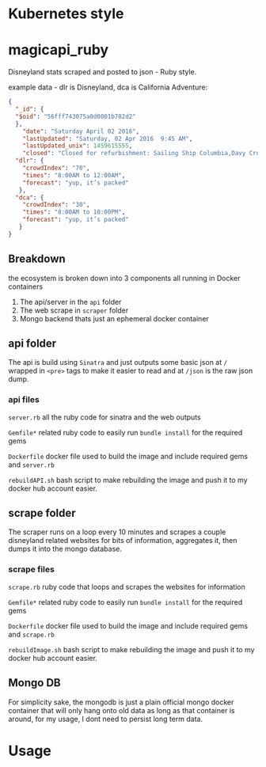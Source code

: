 # Kubernetes style






# magicapi_ruby
Disneyland stats scraped and posted to json - Ruby style.  

 example data - dlr is Disneyland, dca is California Adventure:

```json
{
  "_id": {
  "$oid": "56fff743075a0d0001b782d2"
  },
    "date": "Saturday April 02 2016",
    "lastUpdated": "Saturday, 02 Apr 2016  9:45 AM",
    "lastUpdated_unix": 1459615555,
    "closed": "Closed for refurbishment: Sailing Ship Columbia,Davy Crockett's Explorer Canoes,Pirate's Lair on Tom Sawyer Island,Jungle Cruise,Autopia,Fantasmic!,Disneyland Railroad ",
  "dlr": {
    "crowdIndex": "70",
    "times": "8:00AM to 12:00AM",
    "forecast": "yup, it’s packed"
   },
  "dca": {
    "crowdIndex": "30",
    "times": "8:00AM to 10:00PM",
    "forecast": "yup, it’s packed"
   }
}
```

## Breakdown
the ecosystem is broken down into 3 components all running in Docker containers

1.  The api/server in the `api` folder
2.  The web scrape in `scraper` folder
3.  Mongo backend thats just an ephemeral docker container

## api folder
The api is build using `Sinatra` and just outputs some basic json at `/` wrapped in ``<pre>`` tags to make it easier to read and at `/json` is the raw json dump.
###  api files
  `server.rb` all the ruby code for sinatra and the web outputs

  `Gemfile*` related ruby code to easily run `bundle install` for the required gems

  `Dockerfile` docker file used to build the image and include required gems and `server.rb`

  `rebuildAPI.sh` bash script to make rebuilding the image and push it to my docker hub account easier.


## scrape folder
The scraper runs on a loop every 10 minutes and scrapes a couple disneyland related websites for bits of information, aggregates it, then dumps it into the mongo database.

### scrape files
  `scrape.rb` ruby code that loops and scrapes the websites for information

  `Gemfile*` related ruby code to easily run `bundle install` for the required gems

  `Dockerfile` docker file used to build the image and include required gems and `scrape.rb`

  `rebuildImage.sh` bash script to make rebuilding the image and push it to my docker hub account easier.

## Mongo DB
For simplicity sake, the mongodb is just a plain official mongo docker container that will only hang onto old data as long as that container is around, for my usage, I dont need to persist long term data.

# Usage

